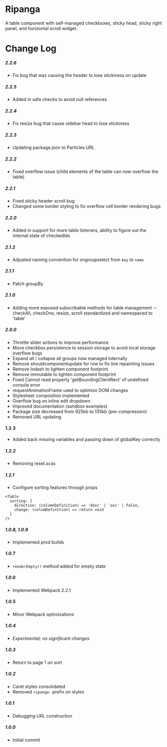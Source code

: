 # Ripanga

A table component with self-managed checkboxes, sticky head, sticky right panel, and horizontal scroll widget.

# Change Log

##### 2.2.6
- Fix bug that was causing the header to lose stickiness on update

##### 2.2.5
- Added in safe checks to avoid null references

##### 2.2.4
- Fix resize bug that cause sidebar head to lose stickiness

##### 2.2.3
- Updating package.json to Particles URL

##### 2.2.2
- Fixed overflow issue (child elements of the table can now overflow the table)

##### 2.2.1
- Fixed sticky header scroll bug
- Changed some border styling to fix overflow cell border rendering bugs

##### 2.2.0
- Added in support for more table listeners, ability to figure out the internal state of checkedIds

##### 2.1.2
- Adjusted naming convention for ongroupselect from `key` to `name`

##### 2.1.1
- Patch groupBy

##### 2.1.0
- Adding more exposed subscribable methods for table management
-- checkAll, checkOne, resize, scroll standardized and namespaced to 'table'

##### 2.0.0
- Throttle slider actions to improve performance
- Move checkbox persistence to session storage to avoid local storage overflow bugs
- Expand all / collapse all groups now managed internally
- Remove shouldcomponentupdate for row to fix line repainting issues
- Remove lodash to lighten component footprint
- Remove immutable to lighten component footprint
- Fixed Cannot read property 'getBoundingClientRect' of undefined console error
- requestAnimationFrame used to optimize DOM changes
- Stylesheet composition implemented
- Overflow bug on inline edit dropdown
- Improved documentation (sandbox examples)
- Package size decreased from 925kb to 135kb (pre-compression)
- Removed URL updating

#### 1.2.3
- Added back missing variables and passing down of globalKey correctly

##### 1.2.2
- Removing reset.scss

##### 1.2.1
- Configure sorting features through props
```
<Table
  sorting: {
    direction: (columnDefinition) => 'desc' | 'asc' | false,
    change: (columDefinition) => return void
  }
/>
```

##### 1.0.8, 1.0.9

- Implemented prod builds

##### 1.0.7
- `renderEmpty()` method added for empty state

##### 1.0.6
- Implemented Webpack 2.2.1

##### 1.0.5
- Minor Webpack optimizations

##### 1.0.4
- _Experimental; no significant changes_

##### 1.0.3
- Return to page 1 on sort

##### 1.0.2
- Caret styles consolidated
- Removed `ripanga-` prefix on styles

##### 1.0.1
- Debugging URL construction

##### 1.0.0
- Initial commit
